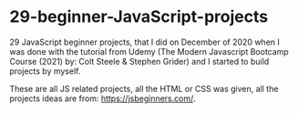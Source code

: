 # 29-beginner-JavaScript-projects

29 JavaScript beginner projects, that I did on December of 2020 when I was done with the tutorial from Udemy (The Modern Javascript Bootcamp Course (2021) by: Colt Steele &amp; Stephen Grider) and I started to build projects by myself.

These are all JS related projects, all the HTML or CSS was given, all the projects ideas are from: https://jsbeginners.com/.
